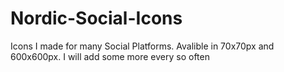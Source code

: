 # Nordic-Social-Icons
Icons I made for many Social Platforms. Avalible in 70x70px and 600x600px. I will add some more every so often
